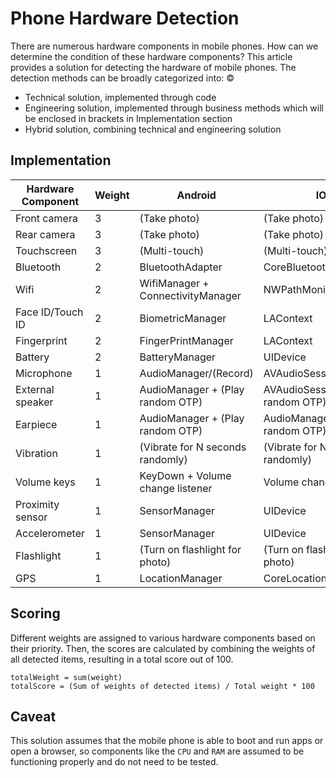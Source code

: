 <!--
 * @Author: Hong.Zhang
 * @Date: 2024-06-12 17:45:20
 * @Description: 
-->
# Phone Hardware Detection

There are numerous hardware components in mobile phones. How can we determine the condition of these hardware components? This article provides a solution for detecting the hardware of mobile phones. The detection methods can be broadly categorized into:
©
  - Technical solution, implemented through code
  - Engineering solution, implemented through business methods which will be enclosed in brackets in Implementation section
  - Hybrid solution, combining technical and engineering solution
  
## Implementation

| Hardware Component | Weight | Android                           | IOS                                | Web                              |
| ------------------ | ------ | --------------------------------- | ---------------------------------- | -------------------------------- |
| Front camera       | 3      | (Take photo)                      | (Take photo)                       | (Take photo)                     |
| Rear camera        | 3      | (Take photo)                      | (Take photo)                       | (Take photo)                     |
| Touchscreen        | 3      | (Multi-touch)                     | (Multi-touch)                      | (Multi-touch)                    |
| Bluetooth          | 2      | BluetoothAdapter                  | CoreBluetooth                      | Bluetooth.getAvailability        |
| Wifi               | 2      | WifiManager + ConnectivityManager | NWPathMonitor                      | NetworkInformation               |
| Face ID/Touch ID   | 2      | BiometricManager                  | LAContext                          | :x:                              |
| Fingerprint        | 2      | FingerPrintManager                | LAContext                          | :x:                              |
| Battery            | 2      | BatteryManager                    | UIDevice                           | BatteryManager.getBattery        |
| Microphone         | 1      | AudioManager/(Record)             | AVAudioSession/(Record)            | navigator.mediaDevices           |
| External speaker   | 1      | AudioManager + (Play random OTP)  | AVAudioSession + (Play random OTP) | (Play random OTP)                |
| Earpiece           | 1      | AudioManager + (Play random OTP)  | AudioManager + (Play random OTP)   | :x:                              |
| Vibration          | 1      | (Vibrate for N seconds randomly)  | (Vibrate for N seconds randomly)   | (Vibrate for N seconds randomly) |
| Volume keys        | 1      | KeyDown + Volume change listener  | Volume change listener             | keydown + Volume change listener |
| Proximity sensor   | 1      | SensorManager                     | UIDevice                           | ProximitySensor                  |
| Accelerometer      | 1      | SensorManager                     | UIDevice                           | DeviceMotionEvent                |
| Flashlight         | 1      | (Turn on flashlight for photo)    | (Turn on flashlight for photo)     | :x:                              |
| GPS                | 1      | LocationManager                   | CoreLocation                       | navigator.geolocation            |

## Scoring

Different weights are assigned to various hardware components based on their priority. Then, the scores are calculated by combining the weights of all detected items, resulting in a total score out of 100.

```
totalWeight = sum(weight)
totalScore = (Sum of weights of detected items) / Total weight * 100
```

## Caveat

This solution assumes that the mobile phone is able to boot and run apps or open a browser, so components like the `CPU` and `RAM` are assumed to be functioning properly and do not need to be tested.
